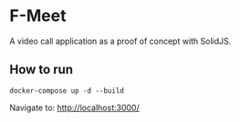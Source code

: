 # F-Meet

A video call application as a proof of concept with SolidJS.


## How to run

```
docker-compose up -d --build
```

Navigate to: [http://localhost:3000/](http://localhost:3000/)
